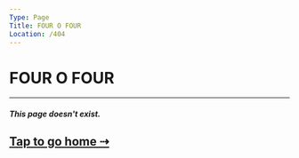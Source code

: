 ```yaml
---
Type: Page
Title: FOUR O FOUR
Location: /404
---
```


# FOUR O FOUR

---

##### This page doesn't exist.

## [Tap to go home ⇢](/)
